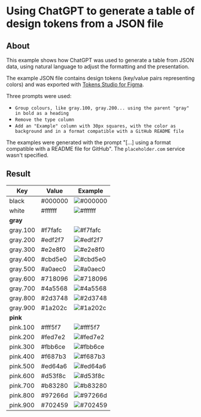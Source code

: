 # Using ChatGPT to generate a table of design tokens from a JSON file

## About
This example shows how ChatGPT was used to generate a table from JSON data, using natural language to adjust the formatting and the presentation.

The example JSON file contains design tokens (key/value pairs representing colors) and was exported with [Tokens Studio for Figma](https://tokens.studio).

Three prompts were used:
- `Group colours, like gray.100, gray.200... using the parent "gray" in bold as a heading`
- `Remove the type column`
- `Add an "Example" column with 30px squares, with the color as background and in a format compatible with a GitHub README file`

The examples were generated with the prompt "[...] using a format compatible with a README file for GitHub". The `placeholder.com` service wasn't specified.

## Result

| Key       | Value     | Example      |
| --------- | --------- | ------------ |
| black     | #000000   | ![#000000](https://via.placeholder.com/30x30/000000/000000?text=+) |
| white     | #ffffff   | ![#ffffff](https://via.placeholder.com/30x30/ffffff/000000?text=+) |
| **gray**  |           |              |
| gray.100  | #f7fafc   | ![#f7fafc](https://via.placeholder.com/30x30/f7fafc/000000?text=+) |
| gray.200  | #edf2f7   | ![#edf2f7](https://via.placeholder.com/30x30/edf2f7/000000?text=+) |
| gray.300  | #e2e8f0   | ![#e2e8f0](https://via.placeholder.com/30x30/e2e8f0/000000?text=+) |
| gray.400  | #cbd5e0   | ![#cbd5e0](https://via.placeholder.com/30x30/cbd5e0/000000?text=+) |
| gray.500  | #a0aec0   | ![#a0aec0](https://via.placeholder.com/30x30/a0aec0/000000?text=+) |
| gray.600  | #718096   | ![#718096](https://via.placeholder.com/30x30/718096/000000?text=+) |
| gray.700  | #4a5568   | ![#4a5568](https://via.placeholder.com/30x30/4a5568/000000?text=+) |
| gray.800  | #2d3748   | ![#2d3748](https://via.placeholder.com/30x30/2d3748/000000?text=+) |
| gray.900  | #1a202c   | ![#1a202c](https://via.placeholder.com/30x30/1a202c/ffffff?text=+) |
| **pink**  |           |              |
| pink.100  | #fff5f7   | ![#fff5f7](https://via.placeholder.com/30x30/fff5f7/000000?text=+) |
| pink.200  | #fed7e2   | ![#fed7e2](https://via.placeholder.com/30x30/fed7e2/000000?text=+) |
| pink.300  | #fbb6ce   | ![#fbb6ce](https://via.placeholder.com/30x30/fbb6ce/000000?text=+) |
| pink.400  | #f687b3   | ![#f687b3](https://via.placeholder.com/30x30/f687b3/000000?text=+) |
| pink.500  | #ed64a6   | ![#ed64a6](https://via.placeholder.com/30x30/ed64a6/000000?text=+) |
| pink.600  | #d53f8c   | ![#d53f8c](https://via.placeholder.com/30x30/d53f8c/000000?text=+) |
| pink.700  | #b83280   | ![#b83280](https://via.placeholder.com/30x30/b83280/000000?text=+) |
| pink.800  | #97266d   | ![#97266d](https://via.placeholder.com/30x30/97266d/000000?text=+) |
| pink.900  | #702459   | ![#702459](https://via.placeholder.com/30x30/702459/000000?text=+) |
